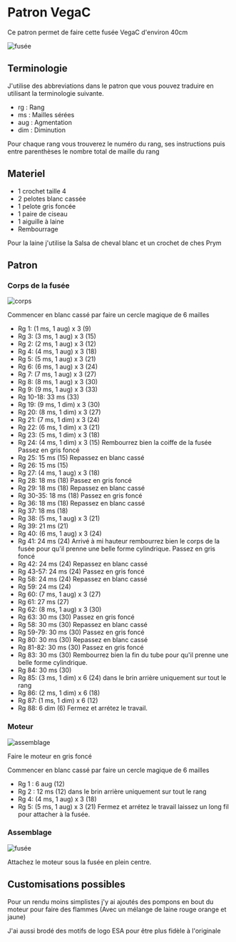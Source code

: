 # Patron VegaC

Ce patron permet de faire cette fusée VegaC d'environ 40cm

![fusée](../../../media/patterns/vegac/custos.jpg)

## Terminologie

J'utilise des abbreviations dans le patron que vous pouvez traduire en utilisant la terminologie suivante.

* rg : Rang
* ms : Mailles sérées
* aug : Agmentation
* dim : Diminution

Pour chaque rang vous trouverez le numéro du rang, ses instructions puis entre parenthèses le nombre total de maille du rang

## Materiel

* 1 crochet taille 4
* 2 pelotes blanc cassée
* 1 pelote gris foncée
* 1 paire de ciseau
* 1 aiguille à laine
* Rembourrage

Pour la laine j'utilise la Salsa de cheval blanc et un crochet de ches Prym

## Patron

### Corps de la fusée

![corps](../../../media/patterns/vegac/corps.jpg)

Commencer en blanc cassé par faire un cercle magique de 6 mailles

* Rg 1: (1 ms, 1 aug) x 3 (9)
* Rg 3: (3 ms, 1 aug) x 3 (15)
* Rg 2: (2 ms, 1 aug) x 3 (12)
* Rg 4: (4 ms, 1 aug) x 3 (18)
* Rg 5: (5 ms, 1 aug) x 3 (21)
* Rg 6: (6 ms, 1 aug) x 3 (24)
* Rg 7: (7 ms, 1 aug) x 3 (27)
* Rg 8: (8 ms, 1 aug) x 3 (30)
* Rg 9: (9 ms, 1 aug) x 3 (33)
* Rg 10-18: 33 ms (33)
* Rg 19: (9 ms, 1 dim) x 3 (30)
* Rg 20: (8 ms, 1 dim) x 3 (27)
* Rg 21: (7 ms, 1 dim) x 3 (24)
* Rg 22: (6 ms, 1 dim) x 3 (21)
* Rg 23: (5 ms, 1 dim) x 3 (18)
* Rg 24: (4 ms, 1 dim) x 3 (15)
Rembourrez bien la coiffe de la fusée
Passez en gris foncé
* Rg 25: 15 ms (15)
Repassez en blanc cassé
* Rg 26: 15 ms (15)
* Rg 27: (4 ms, 1 aug) x 3 (18)
* Rg 28: 18 ms (18)
Passez en gris foncé
* Rg 29: 18 ms (18)
Repassez en blanc cassé
* Rg 30-35: 18 ms (18)
Passez en gris foncé
* Rg 36: 18 ms (18)
Repassez en blanc cassé
* Rg 37: 18 ms (18)
* Rg 38: (5 ms, 1 aug) x 3 (21)
* Rg 39: 21 ms (21)
* Rg 40: (6 ms, 1 aug) x 3 (24)
* Rg 41: 24 ms (24)
Arrivé à mi hauteur rembourrez bien le corps de la fusée pour qu'il prenne une belle forme cylindrique.
Passez en gris foncé
* Rg 42: 24 ms (24)
Repassez en blanc cassé
* Rg 43-57: 24 ms (24)
Passez en gris foncé
* Rg 58: 24 ms (24)
Repassez en blanc cassé
* Rg 59: 24 ms (24)
* Rg 60: (7 ms, 1 aug) x 3 (27)
* Rg 61: 27 ms (27)
* Rg 62: (8 ms, 1 aug) x 3 (30)
* Rg 63: 30 ms (30)
Passez en gris foncé
* Rg 58: 30 ms (30)
Repassez en blanc cassé
* Rg 59-79: 30 ms (30)
Passez en gris foncé
* Rg 80: 30 ms (30)
Repassez en blanc cassé
* Rg 81-82: 30 ms (30)
Passez en gris foncé
* Rg 83: 30 ms (30)
Rembourrez bien la fin du tube pour qu'il prenne une belle forme cylindrique.
* Rg 84: 30 ms (30)
* Rg 85: (3 ms, 1 dim) x 6 (24) dans le brin arrière uniquement sur tout le rang
* Rg 86: (2 ms, 1 dim) x 6 (18)
* Rg 87: (1 ms, 1 dim) x 6 (12)
* Rg 88: 6 dim (6)
Fermez et arrétez le travail.

### Moteur

![assemblage](../../../media/patterns/vegac/moteur.jpg)

Faire le moteur en gris foncé

Commencer en blanc cassé par faire un cercle magique de 6 mailles

* Rg 1 : 6 aug (12)
* Rg 2 : 12 ms (12) dans le brin arrière uniquement sur tout le rang
* Rg 4: (4 ms, 1 aug) x 3 (18)
* Rg 5: (5 ms, 1 aug) x 3 (21)
Fermez et arrétez le travail laissez un long fil pour attacher à la fusée.

### Assemblage

![fusée](../../../media/patterns/vegac/assemblage.jpg)

Attachez le moteur sous la fusée en plein centre.

## Customisations possibles

Pour un rendu moins simplistes j'y ai ajoutés des pompons en bout du moteur pour faire des flammes (Avec un mélange de laine rouge orange et jaune)

J'ai aussi brodé des motifs de logo ESA pour être plus fidèle à l'originale
